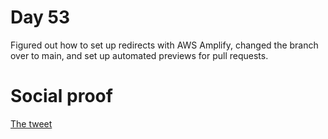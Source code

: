 # Day 53

Figured out how to set up redirects with AWS Amplify, changed the branch over to main, and set up automated previews for pull requests.

# Social proof

[The tweet](https://twitter.com/jennapederson/status/1308782835394908161?s=20)
